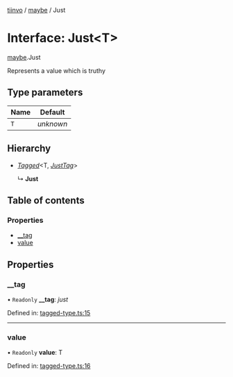 [tiinvo](../README.md) / [maybe](../modules/maybe.md) / Just

# Interface: Just<T\>

[maybe](../modules/maybe.md).Just

Represents a value which is truthy

## Type parameters

Name | Default |
------ | ------ |
`T` | *unknown* |

## Hierarchy

* [*Tagged*](../README.md#tagged)<T, [*JustTag*](../modules/maybe.md#justtag)\>

  ↳ **Just**

## Table of contents

### Properties

- [\_\_tag](maybe.just.md#__tag)
- [value](maybe.just.md#value)

## Properties

### \_\_tag

• `Readonly` **\_\_tag**: *just*

Defined in: [tagged-type.ts:15](https://github.com/OctoD/tiinvo/blob/0105242/src/tagged-type.ts#L15)

___

### value

• `Readonly` **value**: T

Defined in: [tagged-type.ts:16](https://github.com/OctoD/tiinvo/blob/0105242/src/tagged-type.ts#L16)
